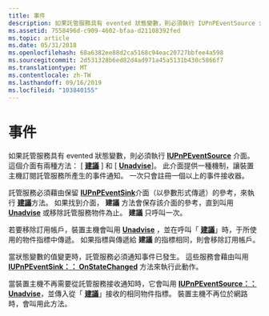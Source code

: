 ```yaml
---
title: 事件
description: 如果託管服務具有 evented 狀態變數，則必須執行 IUPnPEventSource 介面。
ms.assetid: 7558496d-c909-4602-bfaa-d21108392fed
ms.topic: article
ms.date: 05/31/2018
ms.openlocfilehash: 68a6382ee88d2ca5168c94eac20727bbfee4a598
ms.sourcegitcommit: 2d531328b6ed82d4ad971a45a5131b430c5866f7
ms.translationtype: MT
ms.contentlocale: zh-TW
ms.lasthandoff: 09/16/2019
ms.locfileid: "103840155"
---
```

# <a name="eventing"></a>事件

如果託管服務具有 evented 狀態變數，則必須執行 [**IUPnPEventSource**](/windows/desktop/api/Upnphost/nn-upnphost-iupnpeventsource) 介面。 這個介面有兩種方法： [ [**建議**](/windows/desktop/api/Upnphost/nf-upnphost-iupnpeventsource-advise) ] 和 [ [**Unadvise**](/windows/desktop/api/Upnphost/nf-upnphost-iupnpeventsource-unadvise)]。 此介面提供一種機制，讓裝置主機訂閱託管服務所產生的事件通知。 一次只會註冊一個以上的事件接收器。

託管服務必須藉由保留 [**IUPnPEventSink**](/windows/desktop/api/Upnphost/nn-upnphost-iupnpeventsink)介面（以參數形式傳遞）的參考，來執行 [**建議**](/windows/desktop/api/Upnphost/nf-upnphost-iupnpeventsource-advise)方法。 如果找到介面， **建議** 方法會保存該介面的參考，直到叫用 [**Unadvise**](/windows/desktop/api/Upnphost/nf-upnphost-iupnpeventsource-unadvise) 或移除託管服務物件為止。 **建議** 只呼叫一次。

若要移除訂用帳戶，裝置主機會叫用 [**Unadvise**](/windows/desktop/api/Upnphost/nf-upnphost-iupnpeventsource-unadvise) ，並在呼叫「 [**建議**](/windows/desktop/api/Upnphost/nf-upnphost-iupnpeventsource-advise)」時，于所使用的物件指標中傳遞。 如果指標與傳遞給 **建議** 的指標相同，則會移除訂用帳戶。

當狀態變數的值變更時，託管服務必須通知事件已發生。 這些服務會藉由叫用 [**IUPnPEventSink：： OnStateChanged**](/windows/desktop/api/Upnphost/nf-upnphost-iupnpeventsink-onstatechanged) 方法來執行此動作。

當裝置主機不再需要從託管服務接收通知時，它會叫用 [**IUPnPEventSource：： Unadvise**](/windows/desktop/api/Upnphost/nf-upnphost-iupnpeventsource-unadvise)，並傳入從「 [**建議**](/windows/desktop/api/Upnphost/nf-upnphost-iupnpeventsource-advise)」接收的相同物件指標。 裝置主機不再位於網路時，會叫用此方法。

 

 




